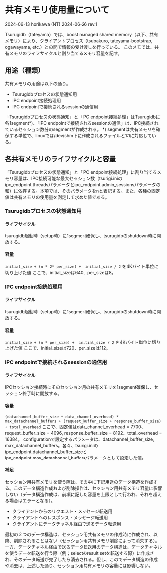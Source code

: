 # 共有メモリ使用量について
2024-06-13 horikawa (NT)
2024-06-26 rev.1

Tsurugidb（tateyama）では、boost managed shared memory（以下、共有メモリ）により、クライアントプロセス（tsubakuro, tateyama-bootstrap, ogawayama, etc.）との間で情報の受け渡しを行っている。
このメモでは、共有メモリのライフサイクルと割り当てるメモリ容量を記す。

## 用途（種類）
共有メモリの用途は以下の通り。

* Tsurugidbプロセスの状態通知用
* IPC endpoint接続処理用
* IPC endpointで接続されるsessionの通信用

「Tsurugidbプロセスの状態通知」と「IPC endpoint接続処理」はTsurugidbに各1segment*)、「IPC endpointで接続されるsessionの通信」は、IPC接続されているセッション数分のsegmentが作成される。
*) segmentは共有メモリを確保する単位で、linuxでは/dev/shm下に作成されるファイルと1:1に対応している。

## 各共有メモリのライフサイクルと容量
「Tsurugidbプロセスの状態通知」と「IPC endpoint接続処理」に割り当てるメモリ容量は、IPC接続可能な最大セッション数（tsurigi.iniのipc_endpoint.threadsパラメータとipc_endpoint.admin_sessionsパラメータの和）に依存する。本項では、そのパラメータをnと表記する。また、各種の固定値は共有メモリの使用量を測定して求めた値である。

###  Tsurugidbプロセスの状態通知用
#### ライフサイクル
tsurugidb起動時（setup時）に1segment確保し、tsurugidbのshutdown時に開放する。

#### 容量
`initial_size + (n * 2* per_size) +  initial_size / 2` を4Kバイト単位に切り上げた値
ここで、initial_sizeは640、per_sizeは8。

### IPC endpoint接続処理用
#### ライフサイクル
tsurugidb起動時（setup時）に1segment確保し、tsurugidbのshutdown時に開放する。

#### 容量
`initial_size + (n * per_size) +  initial_size / 2` を4Kバイト単位に切り上げた値
ここで、initial_sizeは720、per_sizeは112。

### IPC endpointで接続されるsessionの通信用
#### ライフサイクル
IPCセッション接続時にそのセッション用の共有メモリを1segment確保し、セッション終了時に開放する。

#### 容量
`(datachannel_buffer_size + data_channel_overhead) * max_datachannel_buffers + (request_buffer_size + response_buffer_size) + total_overhead`
ここで、固定値はdata_channel_overhead = 7700、request_buffer_size = 4096, response_buffer_size = 8192、total_overhead = 16384。
configurationで設定するパラメータは、datachannel_buffer_size, max_datachannel_buffers。各々、tsurigi.iniのipc_endpoint.datachannel_buffer_sizeとipc_endpoint.max_datachannel_buffersパラメータとして設定した値。

#### 補足
セッション用共有メモリを使う際は、その中に下記用途のデータ構造を作成する。このデータ構造作成および削除操作は、セッション用共有メモリ容量に影響しない（データ構造作成は、前項に記した容量を上限として行われ、それを超える場合はエラーとなる）。
* クライアントからのリクエスト・メッセージ転送用
* クライアントへのレスポンス・メッセージ転送用
* クライアントにデータチャネル経由で送るデータ転送用

最初の２つのデータ構造は、セッション用共有メモリの作成時に作成され、以降、削除されることはない（セッション用共有メモリ削除によって消失する）。
一方、データチャネル経由で送るデータ転送用のデータ構造は、データチャネルを使うデータ転送を行う際（例；selectのresult setを転送する際）に作成され、そのデータ転送が完了したら消去される。但し、このでデータ構造の作成や消去は、上述した通り、セッション用共有メモリの容量には影響しない。
